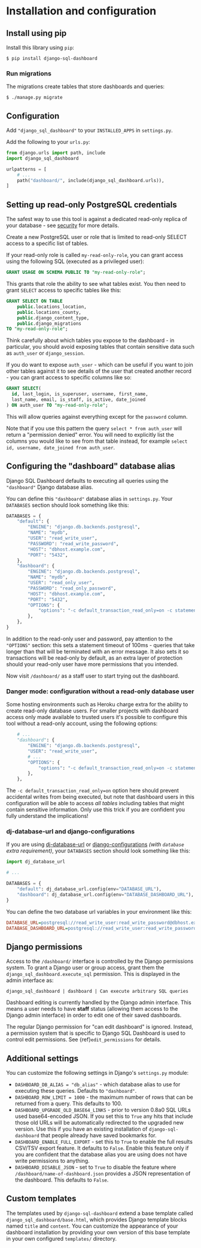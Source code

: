 # Installation and configuration

## Install using pip

Install this library using `pip`:

    $ pip install django-sql-dashboard

### Run migrations

The migrations create tables that store dashboards and queries:

    $ ./manage.py migrate

## Configuration

Add `"django_sql_dashboard"` to your `INSTALLED_APPS` in `settings.py`.

Add the following to your `urls.py`:

```python
from django.urls import path, include
import django_sql_dashboard

urlpatterns = [
    # ...
    path("dashboard/", include(django_sql_dashboard.urls)),
]
```

## Setting up read-only PostgreSQL credentials

The safest way to use this tool is against a dedicated read-only replica of your database - see [security](./security) for more details.

Create a new PostgreSQL user or role that is limited to read-only SELECT access to a specific list of tables.

If your read-only role is called `my-read-only-role`, you can grant access using the following SQL (executed as a privileged user):

```sql
GRANT USAGE ON SCHEMA PUBLIC TO "my-read-only-role";
```
This grants that role the ability to see what tables exist. You then need to grant `SELECT` access to specific tables like this:
```sql
GRANT SELECT ON TABLE
    public.locations_location,
    public.locations_county,
    public.django_content_type,
    public.django_migrations
TO "my-read-only-role";
```
Think carefully about which tables you expose to the dashboard - in particular, you should avoid exposing tables that contain sensitive data such as `auth_user` or `django_session`.

If you do want to expose `auth_user` - which can be useful if you want to join other tables against it to see details of the user that created another record - you can grant access to specific columns like so:
```sql
GRANT SELECT(
  id, last_login, is_superuser, username, first_name,
  last_name, email, is_staff, is_active, date_joined
) ON auth_user TO "my-read-only-role";
```
This will allow queries against everything except for the `password` column.

Note that if you use this pattern the query `select * from auth_user` will return a "permission denied" error. You will need to explicitly list the columns you would like to see from that table instead, for example `select id, username, date_joined from auth_user`.

## Configuring the "dashboard" database alias

Django SQL Dashboard defaults to executing all queries using the `"dashboard"` Django database alias.

You can define this `"dashboard"` database alias in `settings.py`. Your `DATABASES` section should look something like this:

```python
DATABASES = {
    "default": {
        "ENGINE": "django.db.backends.postgresql",
        "NAME": "mydb",
        "USER": "read_write_user",
        "PASSWORD": "read_write_password",
        "HOST": "dbhost.example.com",
        "PORT": "5432",
    },
    "dashboard": {
        "ENGINE": "django.db.backends.postgresql",
        "NAME": "mydb",
        "USER": "read_only_user",
        "PASSWORD": "read_only_password",
        "HOST": "dbhost.example.com",
        "PORT": "5432",
        "OPTIONS": {
            "options": "-c default_transaction_read_only=on -c statement_timeout=100"
        },
    },
}
```
In addition to the read-only user and password, pay attention to the `"OPTIONS"` section: this sets a statement timeout of 100ms - queries that take longer than that will be terminated with an error message. It also sets it so transactions will be read-only by default, as an extra layer of protection should your read-only user have more permissions that you intended.

Now visit `/dashboard/` as a staff user to start trying out the dashboard.

### Danger mode: configuration without a read-only database user

Some hosting environments such as Heroku charge extra for the ability to create read-only database users. For smaller projects with dashboard access only made available to trusted users it's possible to configure this tool without a read-only account, using the following options:

```python
    # ...
    "dashboard": {
        "ENGINE": "django.db.backends.postgresql",
        "USER": "read_write_user",
        # ...
        "OPTIONS": {
            "options": "-c default_transaction_read_only=on -c statement_timeout=100"
        },
    },
```
The `-c default_transaction_read_only=on` option here should prevent accidental writes from being executed, but note that dashboard users in this configuration will be able to access _all tables_ including tables that might contain sensitive information. Only use this trick if you are confident you fully understand the implications!

### dj-database-url and django-configurations

If you are using [dj-database-url](https://github.com/jacobian/dj-database-url) or [django-configurations](https://github.com/jazzband/django-configurations) _(with `database` extra requirement)_, your `DATABASES` section should look something like this:

```python
import dj_database_url

# ...

DATABASES = {
    "default": dj_database_url.config(env="DATABASE_URL"),
    "dashboard": dj_database_url.config(env="DATABASE_DASHBOARD_URL"),
}
```

You can define the two database url variables in your environment like this:

```ini
DATABASE_URL=postgresql://read_write_user:read_write_password@dbhost.example.com:5432/mydb
DATABASE_DASHBOARD_URL=postgresql://read_write_user:read_write_password@dbhost.example.com:5432/mydb?options=-c%20default_transaction_read_only%3Don%20-c%20statement_timeout%3D100
```

## Django permissions

Access to the `/dashboard/` interface is controlled by the Django permissions system. To grant a Django user or group access, grant them the `django_sql_dashboard.execute_sql` permission. This is displayed in the admin interface as:

    django_sql_dashboard | dashboard | Can execute arbitrary SQL queries

Dashboard editing is currently handled by the Django admin interface. This means a user needs to have **staff** status (allowing them access to the Django admin interface) in order to edit one of their saved dashboards.

The regular Django permission for "can edit dashboard" is ignored. Instead, a permission system that is specific to Django SQL Dashboard is used to control edit permissions. See {ref}`edit_permissions` for details.

## Additional settings

You can customize the following settings in Django's `settings.py` module:

- `DASHBOARD_DB_ALIAS = "db_alias"` - which database alias to use for executing these queries. Defaults to `"dashboard"`.
- `DASHBOARD_ROW_LIMIT = 1000` - the maximum number of rows that can be returned from a query. This defaults to 100.
- `DASHBOARD_UPGRADE_OLD_BASE64_LINKS` - prior to version 0.8a0 SQL URLs used base64-encoded JSON. If you set this to `True` any hits that include those old URLs will be automatically redirected to the upgraded new version. Use this if you have an existing installation of `django-sql-dashboard` that people already have saved bookmarks for.
- `DASHBOARD_ENABLE_FULL_EXPORT` - set this to `True` to enable the full results CSV/TSV export feature. It defaults to `False`. Enable this feature only if you are confident that the database alias you are using does not have write permissions to anything.
- `DASHBOARD_DISABLE_JSON` - set to `True` to disable the feature where `/dashboard/name-of-dashboard.json` provides a JSON representation of the dashboard. This defaults to `False`.

## Custom templates

The templates used by `django-sql-dashboard` extend a base template called `django_sql_dashboard/base.html`, which provides Django template blocks named `title` and `content`. You can customize the appearance of your dashboard installation by providing your own version of this base template in your own configured `templates/` directory.
